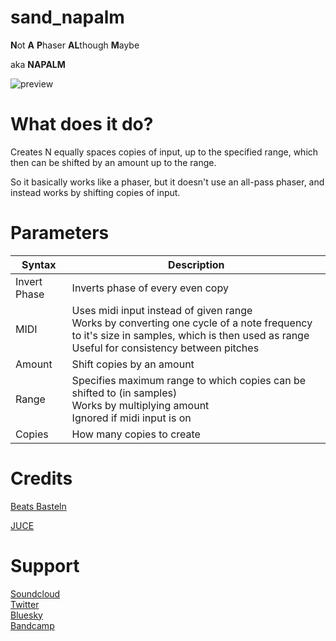 # sand_napalm
**N**ot **A** **P**haser **AL**though **M**aybe

aka **NAPALM**

![preview](https://i.imgur.com/wHq8iV9.png)

# What does it do?

Creates N equally spaces copies of input, up to the specified range, 
which then can be shifted by an amount up to the range.

So it basically works like a phaser, but it doesn't use an all-pass phaser, 
and instead works by shifting copies of input.

# Parameters

| Syntax | Description |
| ----------- | ----------- |
| Invert Phase | Inverts phase of every even copy |
| MIDI | Uses midi input instead of given range <br> Works by converting one cycle of a note frequency to it's size in samples, which is then used as range <br> Useful for consistency between pitches |
| Amount | Shift copies by an amount |
| Range | Specifies maximum range to which copies can be shifted to (in samples) <br> Works by multiplying amount <br> Ignored if midi input is on |
| Copies | How many copies to create |

# Credits
[Beats Basteln](https://www.youtube.com/@Beatsbasteln)

[JUCE](https://www.juce.com)

# Support
[Soundcloud](https://www.soundcloud.com/s4n7r0) <br>
[Twitter](https://www.twitter.com/s4n7r0) <br>
[Bluesky](https://bsky.app/profile/sandr0.bsky.social) <br>
[Bandcamp](https://www.s4n7r0.bandcamp.com/track/dragonfly) <br>
